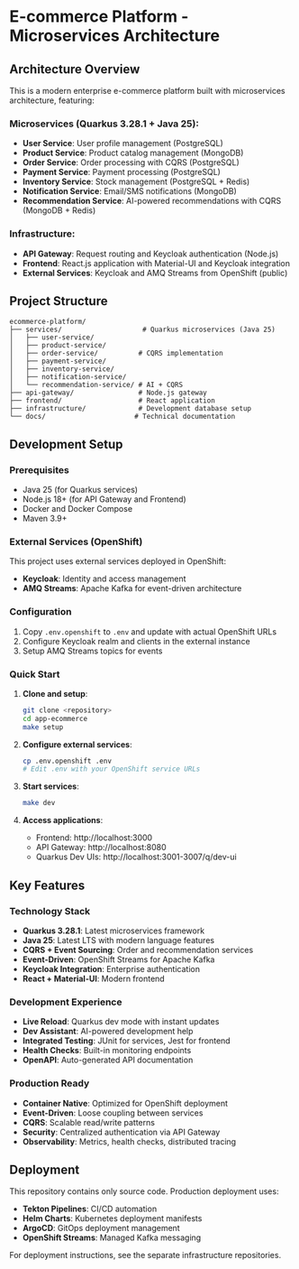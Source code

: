 # E-commerce Platform - Microservices Architecture

## Architecture Overview

This is a modern enterprise e-commerce platform built with microservices architecture, featuring:

### Microservices (Quarkus 3.28.1 + Java 25):
- **User Service**: User profile management (PostgreSQL)
- **Product Service**: Product catalog management (MongoDB)
- **Order Service**: Order processing with CQRS (PostgreSQL)
- **Payment Service**: Payment processing (PostgreSQL)
- **Inventory Service**: Stock management (PostgreSQL + Redis)
- **Notification Service**: Email/SMS notifications (MongoDB)
- **Recommendation Service**: AI-powered recommendations with CQRS (MongoDB + Redis)

### Infrastructure:
- **API Gateway**: Request routing and Keycloak authentication (Node.js)
- **Frontend**: React.js application with Material-UI and Keycloak integration
- **External Services**: Keycloak and AMQ Streams from OpenShift (public)

## Project Structure

```
ecommerce-platform/
├── services/                    # Quarkus microservices (Java 25)
│   ├── user-service/
│   ├── product-service/
│   ├── order-service/          # CQRS implementation
│   ├── payment-service/
│   ├── inventory-service/
│   ├── notification-service/
│   └── recommendation-service/ # AI + CQRS
├── api-gateway/                # Node.js gateway
├── frontend/                   # React application
├── infrastructure/             # Development database setup
└── docs/                      # Technical documentation
```

## Development Setup

### Prerequisites
- Java 25 (for Quarkus services)
- Node.js 18+ (for API Gateway and Frontend)
- Docker and Docker Compose
- Maven 3.9+

### External Services (OpenShift)
This project uses external services deployed in OpenShift:
- **Keycloak**: Identity and access management
- **AMQ Streams**: Apache Kafka for event-driven architecture

### Configuration
1. Copy `.env.openshift` to `.env` and update with actual OpenShift URLs
2. Configure Keycloak realm and clients in the external instance
3. Setup AMQ Streams topics for events

### Quick Start

1. **Clone and setup**:
   ```bash
   git clone <repository>
   cd app-ecommerce
   make setup
   ```

2. **Configure external services**:
   ```bash
   cp .env.openshift .env
   # Edit .env with your OpenShift service URLs
   ```

3. **Start services**:
   ```bash
   make dev
   ```

4. **Access applications**:
   - Frontend: http://localhost:3000
   - API Gateway: http://localhost:8080
   - Quarkus Dev UIs: http://localhost:3001-3007/q/dev-ui

## Key Features

### Technology Stack
- **Quarkus 3.28.1**: Latest microservices framework
- **Java 25**: Latest LTS with modern language features
- **CQRS + Event Sourcing**: Order and recommendation services
- **Event-Driven**: OpenShift Streams for Apache Kafka
- **Keycloak Integration**: Enterprise authentication
- **React + Material-UI**: Modern frontend

### Development Experience
- **Live Reload**: Quarkus dev mode with instant updates
- **Dev Assistant**: AI-powered development help
- **Integrated Testing**: JUnit for services, Jest for frontend
- **Health Checks**: Built-in monitoring endpoints
- **OpenAPI**: Auto-generated API documentation

### Production Ready
- **Container Native**: Optimized for OpenShift deployment
- **Event-Driven**: Loose coupling between services
- **CQRS**: Scalable read/write patterns
- **Security**: Centralized authentication via API Gateway
- **Observability**: Metrics, health checks, distributed tracing

## Deployment

This repository contains only source code. Production deployment uses:
- **Tekton Pipelines**: CI/CD automation
- **Helm Charts**: Kubernetes deployment manifests
- **ArgoCD**: GitOps deployment management
- **OpenShift Streams**: Managed Kafka messaging

For deployment instructions, see the separate infrastructure repositories.